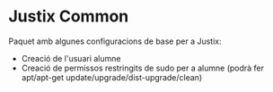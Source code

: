 # Justix Common

Paquet amb algunes configuracions de base per a Justix:

* Creació de l'usuari alumne
* Creació de permissos restringits de sudo per a alumne (podrà fer apt/apt-get update/upgrade/dist-upgrade/clean)
